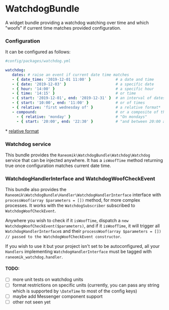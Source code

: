 WatchdogBundle
==============

A widget bundle providing a watchdog watching over time and which "woofs" if current time matches provided configuration.


### Configuration

It can be configured as follows:

 ```yaml
#config/packages/watchdog.yml

watchdog:
    dates: # raise an event if current date time matches
    - { date_time: '2019-12-01 11:00' }           # a date and time
    - { date: '2019-12-03' }                      # a specific date
    - { hour: '14:00' }                           # a specific hour            
    - { time: '14:15' }                           # or time      
    - { start: '2019-12-01', end: '2019-12-31' }  # an interval of dates
    - { start: '10:00', end: '11:00' }            # or of times      
    - { relative: 'first wednesday of' }          # a relative format*
    - compound:                                   # or a composite of the rules above following "And" logic, for example :
      - { relative: 'monday' }                    # "On mondays"
      - { start: '20:00', end: '22:30' }          # "and between 20:00 and 22:30"
```

\* [relative format](https://www.php.net/manual/fr/datetime.formats.relative.php)


### Watchdog service

This bundle provides the `Raneomik\WatchdogBundle\Watchdog\Watchdog` service that can be injected anywhere.
It has a `isWoofTime` method returning true once configuration matches current date time.

### WatchdogHandlerInterface and WatchdogWoofCheckEvent

This bundle also provides the `Raneomik\WatchdogBundle\Handler\WatchdogHandlerInterface` interface with `processWoof(array $parameters = [])` method, for more complex processes.
It works with the `WatchdogSubscriber` subscribed to `WatchdogWoofCheckEvent`.

Anywhere you wish to check if it `isWoofTime`, dispatch a `new WatchdogWoofCheckEvent($parameters)`, 
and if it `isWoofTime`, it will trigger all `WatchdogHandlerInterface`s 
and their `processWoof(array $parameters = []) // passed to the WatchdogWoofCheckEvent constructor`.

If you wish to use it but your project isn't set to be autoconfigured, all your `Handlers` implementing `WatchdogHandlerInterface` must be tagged with `raneomik_watchdog.handler`.

#### TODO:

- [ ] more unit tests on watchdog units
- [ ] format restrictions on specific units (currently, you can pass any string which is supported by `\DateTime` to most of the config keys)
- [ ] maybe add Messenger component support
- [ ] other not seen yet
